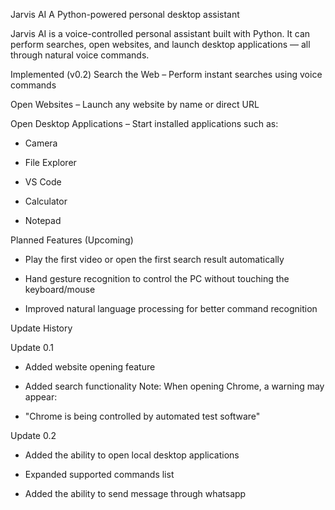 Jarvis AI
A Python-powered personal desktop assistant

Jarvis AI is a voice-controlled personal assistant built with Python.
It can perform searches, open websites, and launch desktop applications — all through natural voice commands.

Implemented (v0.2)
Search the Web – Perform instant searches using voice commands

Open Websites – Launch any website by name or direct URL

Open Desktop Applications – Start installed applications such as:

- Camera 

- File Explorer 

- VS Code 

- Calculator 

- Notepad 


Planned Features (Upcoming)

- Play the first video or open the first search result automatically

- Hand gesture recognition to control the PC without touching the keyboard/mouse

- Improved natural language processing for better   command recognition


Update History


Update 0.1
- Added website opening feature

- Added search functionality
Note: When opening Chrome, a warning may appear:

- "Chrome is being controlled by automated test software"

Update 0.2
- Added the ability to open local desktop applications

- Expanded supported commands list

- Added the ability to send message through whatsapp